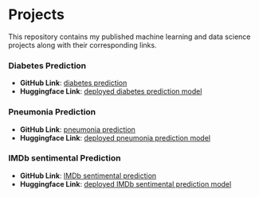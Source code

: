 # Projects

This repository contains my published machine learning and data science projects along with their corresponding links.

### Diabetes Prediction

- **GitHub Link**: [diabetes prediction](https://github.com/Maksym-Lys/all_projects/tree/main/diabetes_project)
- **Huggingface Link**: [deployed diabetes prediction model](https://huggingface.co/spaces/Maksym-Lys/Diabetes_prediction_project)
  
### Pneumonia Prediction

- **GitHub Link**: [pneumonia prediction](https://github.com/Maksym-Lys/all_projects/tree/main/x_ray_project)
- **Huggingface Link**: [deployed pneumonia prediction model](https://huggingface.co/spaces/Maksym-Lys/X_ray_project)

### IMDb sentimental Prediction

- **GitHub Link**: [IMDb sentimental prediction](https://github.com/Maksym-Lys/all_projects/tree/main/imdb_project)
- **Huggingface Link**: [deployed IMDb sentimental prediction model](https://huggingface.co/spaces/Maksym-Lys/IMDb_sentimental_analysis)